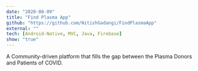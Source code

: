 ```yaml
---
date: "2020-08-09"
title: "Find Plasma App"
github: "https://github.com/NitishGadangi/FindPlasmaApp"
external: ""
tech: [Android-Native, MVC, Java, Firebase]
show: "true"
---
```


A Community-driven platform that fills the gap between the Plasma Donors and Patients of COVID.
